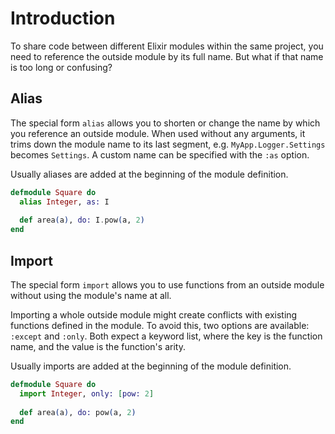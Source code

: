 # Introduction

To share code between different Elixir modules within the same project, you need to reference the outside module by its full name. But what if that name is too long or confusing? 

## Alias

The special form `alias` allows you to shorten or change the name by which you reference an outside module. When used without any arguments, it trims down the module name to its last segment, e.g. `MyApp.Logger.Settings` becomes `Settings`. A custom name can be specified with the `:as` option.

Usually aliases are added at the beginning of the module definition.

```elixir
defmodule Square do
  alias Integer, as: I
  
  def area(a), do: I.pow(a, 2)
end
```

## Import

The special form `import` allows you to use functions from an outside module without using the module's name at all.

Importing a whole outside module might create conflicts with existing functions defined in the module. To avoid this, two options are available: `:except` and `:only`. Both expect a keyword list, where the key is the function name, and the value is the function's arity.

Usually imports are added at the beginning of the module definition.

```elixir
defmodule Square do
  import Integer, only: [pow: 2]
  
  def area(a), do: pow(a, 2)
end
```
